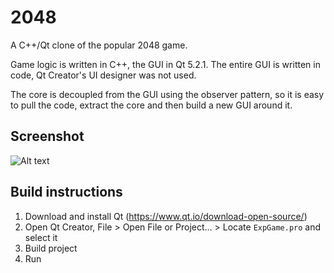 2048
====

A C++/Qt clone of the popular 2048 game. 

Game logic is written in C++, the GUI in Qt 5.2.1. The entire GUI is written in code, Qt Creator's UI designer was not used.

The core is decoupled from the GUI using the observer pattern, so it is easy to pull the code, extract the core and then build a new GUI around it.

Screenshot
--
![Alt text](http://i.imgur.com/0gJZqvI.png)

Build instructions
--
1. Download and install Qt (https://www.qt.io/download-open-source/)
2. Open Qt Creator, File > Open File or Project... > Locate `ExpGame.pro` and select it
3. Build project
4. Run
